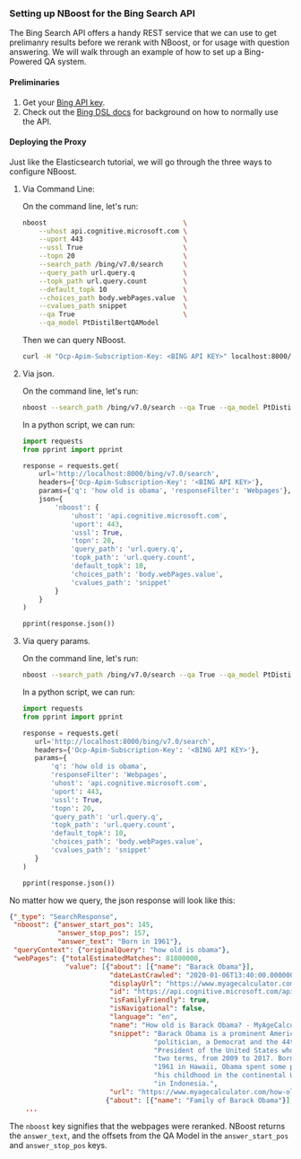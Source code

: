 ### Setting up NBoost for the Bing Search API

The Bing Search API offers a handy REST service that we can use to get prelimanry results before we rerank with NBoost, or for usage with question answering. We will walk through an example of how to set up a Bing-Powered QA system.

#### Preliminaries
1. Get your [Bing API key](https://azure.microsoft.com/en-us/try/cognitive-services/my-apis/?api=bing-web-search-api).
2. Check out the [Bing DSL docs](https://dev.cognitive.microsoft.com/docs/services/f40197291cd14401b93a478716e818bf/operations/56b4447dcf5ff8098cef380d) for background on how to normally use the API.

#### Deploying the Proxy
Just like the Elasticsearch tutorial, we will go through the three ways to configure NBoost.
1. Via Command Line:

     On the command line, let's run:
    ```bash
    nboost                                  \
        --uhost api.cognitive.microsoft.com \
        --uport 443                         \
        --ussl True                         \
        --topn 20                           \
        --search_path /bing/v7.0/search     \
        --query_path url.query.q            \
        --topk_path url.query.count         \
        --default_topk 10                   \
        --choices_path body.webPages.value  \
        --cvalues_path snippet              \
        --qa True                           \
        --qa_model PtDistilBertQAModel      
    ```
    Then we can query NBoost.
    
    ```bash
    curl -H "Ocp-Apim-Subscription-Key: <BING API KEY>" localhost:8000/bing/v7.0/search?q=how+old+is+obama&count=1&responseFilter=Webpages
    ```
   
2. Via json.

    On the command line, let's run:
    ```bash
   nboost --search_path /bing/v7.0/search --qa True --qa_model PtDistilBertQAModel
   ```
   
   In a python script, we can run:
    ```python
    import requests
    from pprint import pprint
    
    response = requests.get(
        url='http://localhost:8000/bing/v7.0/search',
        headers={'Ocp-Apim-Subscription-Key': '<BING API KEY>'},
        params={'q': 'how old is obama', 'responseFilter': 'Webpages'},
        json={
            'nboost': {
                'uhost': 'api.cognitive.microsoft.com',
                'uport': 443,
                'ussl': True,
                'topn': 20,
                'query_path': 'url.query.q',
                'topk_path': 'url.query.count',
                'default_topk': 10,
                'choices_path': 'body.webPages.value',
                'cvalues_path': 'snippet'
            }
        }
    )
    
    pprint(response.json())
   ```
   
3. Via query params.

    On the command line, let's run:
    ```bash
   nboost --search_path /bing/v7.0/search --qa True --qa_model PtDistilBertQAModel
   ```

   In a python script, we can run:
    ```python
    import requests
    from pprint import pprint
    
    response = requests.get(
       url='http://localhost:8000/bing/v7.0/search',
       headers={'Ocp-Apim-Subscription-Key': '<BING API KEY>'},
       params={
           'q': 'how old is obama',
           'responseFilter': 'Webpages',
           'uhost': 'api.cognitive.microsoft.com',
           'uport': 443,
           'ussl': True,
           'topn': 20,
           'query_path': 'url.query.q',
           'topk_path': 'url.query.count',
           'default_topk': 10,
           'choices_path': 'body.webPages.value',
           'cvalues_path': 'snippet'
       }
   )
   
   pprint(response.json())
   ```
   
No matter how we query, the json response will look like this:

```json
{"_type": "SearchResponse",
 "nboost": {"answer_start_pos": 145,
            "answer_stop_pos": 157,
            "answer_text": "Born in 1961"},
 "queryContext": {"originalQuery": "how old is obama"},
 "webPages": {"totalEstimatedMatches": 81800000,
              "value": [{"about": [{"name": "Barack Obama"}],
                         "dateLastCrawled": "2020-01-06T13:40:00.0000000Z",
                         "displayUrl": "https://www.myagecalculator.com/how-old-is-barack-obama",
                         "id": "https://api.cognitive.microsoft.com/api/v7/#WebPages.9",
                         "isFamilyFriendly": true,
                         "isNavigational": false,
                         "language": "en",
                         "name": "How old is Barack Obama? - MyAgeCalculator",
                         "snippet": "Barack Obama is a prominent American "
                                    "politician, a Democrat and the 44th "
                                    "President of the United States who served "
                                    "two terms, from 2009 to 2017. Born in "
                                    "1961 in Hawaii, Obama spent some parts of "
                                    "his childhood in the continental US and "
                                    "in Indonesia.",
                         "url": "https://www.myagecalculator.com/how-old-is-barack-obama"},
                        {"about": [{"name": "Family of Barack Obama"}],
    ...

```
   
The `nboost` key signifies that the webpages were reranked. NBoost returns the `answer_text`, and the offsets from the QA Model in the `answer_start_pos` and  `answer_stop_pos` keys.